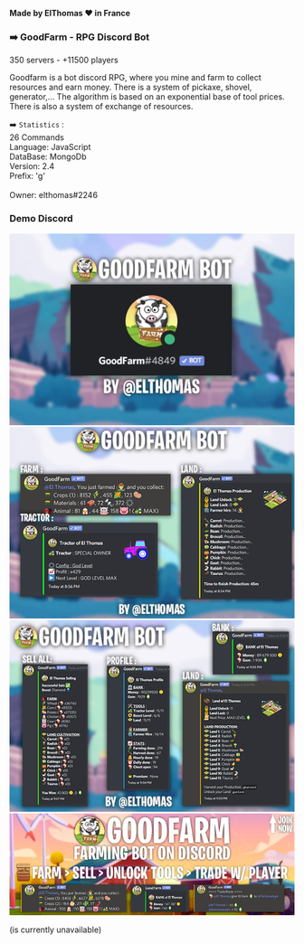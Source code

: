 **Made by ElThomas ❤️ in France**

### **➡️ GoodFarm - RPG Discord Bot**
350 servers - +11500 players

Goodfarm is a bot discord RPG, where you mine and farm to collect resources and earn money. There is a system of pickaxe, shovel, generator,... The algorithm is based on an exponential base of tool prices. There is also a system of exchange of resources.

➡️ ``Statistics`` :</br>
26 Commands </br>
Language: JavaScript </br>
DataBase: MongoDb </br>
Version: 2.4 </br>
Prefix: 'g' </br>
</br>
Owner: elthomas#2246
</br>
### Demo Discord
![Assets-1](./assets/1.png)
![Assets-2](./assets/2.png)
![Assets-3](./assets/3.png)
![Assets-4](./assets/AadPub.png)

(is currently unavailable)
